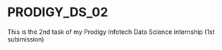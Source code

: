 # PRODIGY_DS_02
This is the 2nd task of my Prodigy Infotech Data Science internship 
(1st subimission)
